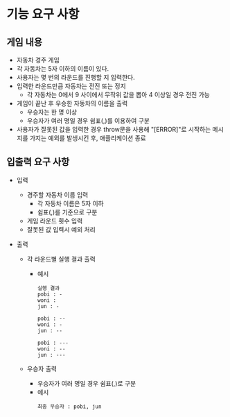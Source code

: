 # 기능 요구 사항

## 게임 내용

- 자동차 경주 게임
- 각 자동차는 5자 이하의 이름이 있다.
- 사용자는 몇 번의 라운드를 진행할 지 입력한다.
- 입력한 라운드만큼 자동차는 전진 또는 정지
  - 각 자동차는 0에서 9 사이에서 무작위 값을 뽑아 4 이상일 경우 전진 가능
- 게임이 끝난 후 우승한 자동차의 이름을 출력
  - 우승자는 한 명 이상
  - 우승자가 여러 명일 경우 쉼표(,)를 이용하여 구분
- 사용자가 잘못된 값을 입력한 경우 throw문을 사용해 "[ERROR]"로 시작하는 메시지를 가지는 예외를 발생시킨 후, 애플리케이션 종료

## 입출력 요구 사항

- 입력

  - 경주할 자동차 이름 입력
    - 각 자동차 이름은 5자 이하
    - 쉼표(,)를 기준으로 구분
  - 게임 라운드 횟수 입력
  - 잘못된 값 입력시 예외 처리

- 출력

  - 각 라운드별 실행 결과 출력

    - 예시

      ```
      실행 결과
      pobi : -
      woni :
      jun : -

      pobi : --
      woni : -
      jun : --

      pobi : ---
      woni : --
      jun : ---
      ```

  - 우승자 출력
    - 우승자가 여러 명일 경우 쉼표(,)로 구분
    - 예시
      ```
      최종 우승자 : pobi, jun
      ```
